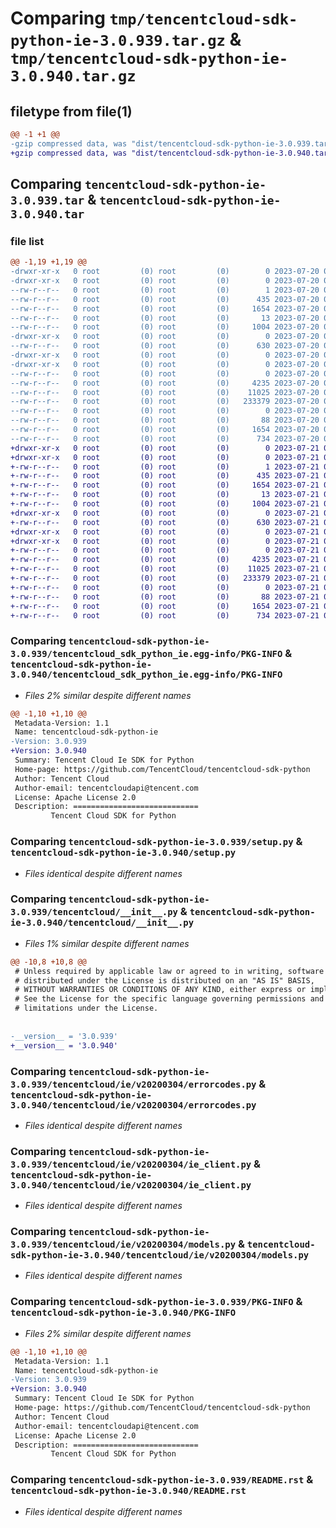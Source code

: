 # Comparing `tmp/tencentcloud-sdk-python-ie-3.0.939.tar.gz` & `tmp/tencentcloud-sdk-python-ie-3.0.940.tar.gz`

## filetype from file(1)

```diff
@@ -1 +1 @@
-gzip compressed data, was "dist/tencentcloud-sdk-python-ie-3.0.939.tar", last modified: Thu Jul 20 00:25:36 2023, max compression
+gzip compressed data, was "dist/tencentcloud-sdk-python-ie-3.0.940.tar", last modified: Fri Jul 21 00:32:41 2023, max compression
```

## Comparing `tencentcloud-sdk-python-ie-3.0.939.tar` & `tencentcloud-sdk-python-ie-3.0.940.tar`

### file list

```diff
@@ -1,19 +1,19 @@
-drwxr-xr-x   0 root         (0) root         (0)        0 2023-07-20 00:25:36.000000 tencentcloud-sdk-python-ie-3.0.939/
-drwxr-xr-x   0 root         (0) root         (0)        0 2023-07-20 00:25:36.000000 tencentcloud-sdk-python-ie-3.0.939/tencentcloud_sdk_python_ie.egg-info/
--rw-r--r--   0 root         (0) root         (0)        1 2023-07-20 00:25:36.000000 tencentcloud-sdk-python-ie-3.0.939/tencentcloud_sdk_python_ie.egg-info/dependency_links.txt
--rw-r--r--   0 root         (0) root         (0)      435 2023-07-20 00:25:36.000000 tencentcloud-sdk-python-ie-3.0.939/tencentcloud_sdk_python_ie.egg-info/SOURCES.txt
--rw-r--r--   0 root         (0) root         (0)     1654 2023-07-20 00:25:36.000000 tencentcloud-sdk-python-ie-3.0.939/tencentcloud_sdk_python_ie.egg-info/PKG-INFO
--rw-r--r--   0 root         (0) root         (0)       13 2023-07-20 00:25:36.000000 tencentcloud-sdk-python-ie-3.0.939/tencentcloud_sdk_python_ie.egg-info/top_level.txt
--rw-r--r--   0 root         (0) root         (0)     1004 2023-07-20 00:25:36.000000 tencentcloud-sdk-python-ie-3.0.939/setup.py
-drwxr-xr-x   0 root         (0) root         (0)        0 2023-07-20 00:25:36.000000 tencentcloud-sdk-python-ie-3.0.939/tencentcloud/
--rw-r--r--   0 root         (0) root         (0)      630 2023-07-20 00:25:36.000000 tencentcloud-sdk-python-ie-3.0.939/tencentcloud/__init__.py
-drwxr-xr-x   0 root         (0) root         (0)        0 2023-07-20 00:25:36.000000 tencentcloud-sdk-python-ie-3.0.939/tencentcloud/ie/
-drwxr-xr-x   0 root         (0) root         (0)        0 2023-07-20 00:25:36.000000 tencentcloud-sdk-python-ie-3.0.939/tencentcloud/ie/v20200304/
--rw-r--r--   0 root         (0) root         (0)        0 2023-07-20 00:25:36.000000 tencentcloud-sdk-python-ie-3.0.939/tencentcloud/ie/v20200304/__init__.py
--rw-r--r--   0 root         (0) root         (0)     4235 2023-07-20 00:25:36.000000 tencentcloud-sdk-python-ie-3.0.939/tencentcloud/ie/v20200304/errorcodes.py
--rw-r--r--   0 root         (0) root         (0)    11025 2023-07-20 00:25:36.000000 tencentcloud-sdk-python-ie-3.0.939/tencentcloud/ie/v20200304/ie_client.py
--rw-r--r--   0 root         (0) root         (0)   233379 2023-07-20 00:25:36.000000 tencentcloud-sdk-python-ie-3.0.939/tencentcloud/ie/v20200304/models.py
--rw-r--r--   0 root         (0) root         (0)        0 2023-07-20 00:25:36.000000 tencentcloud-sdk-python-ie-3.0.939/tencentcloud/ie/__init__.py
--rw-r--r--   0 root         (0) root         (0)       88 2023-07-20 00:25:36.000000 tencentcloud-sdk-python-ie-3.0.939/setup.cfg
--rw-r--r--   0 root         (0) root         (0)     1654 2023-07-20 00:25:36.000000 tencentcloud-sdk-python-ie-3.0.939/PKG-INFO
--rw-r--r--   0 root         (0) root         (0)      734 2023-07-20 00:25:36.000000 tencentcloud-sdk-python-ie-3.0.939/README.rst
+drwxr-xr-x   0 root         (0) root         (0)        0 2023-07-21 00:32:41.000000 tencentcloud-sdk-python-ie-3.0.940/
+drwxr-xr-x   0 root         (0) root         (0)        0 2023-07-21 00:32:41.000000 tencentcloud-sdk-python-ie-3.0.940/tencentcloud_sdk_python_ie.egg-info/
+-rw-r--r--   0 root         (0) root         (0)        1 2023-07-21 00:32:40.000000 tencentcloud-sdk-python-ie-3.0.940/tencentcloud_sdk_python_ie.egg-info/dependency_links.txt
+-rw-r--r--   0 root         (0) root         (0)      435 2023-07-21 00:32:41.000000 tencentcloud-sdk-python-ie-3.0.940/tencentcloud_sdk_python_ie.egg-info/SOURCES.txt
+-rw-r--r--   0 root         (0) root         (0)     1654 2023-07-21 00:32:40.000000 tencentcloud-sdk-python-ie-3.0.940/tencentcloud_sdk_python_ie.egg-info/PKG-INFO
+-rw-r--r--   0 root         (0) root         (0)       13 2023-07-21 00:32:40.000000 tencentcloud-sdk-python-ie-3.0.940/tencentcloud_sdk_python_ie.egg-info/top_level.txt
+-rw-r--r--   0 root         (0) root         (0)     1004 2023-07-21 00:32:40.000000 tencentcloud-sdk-python-ie-3.0.940/setup.py
+drwxr-xr-x   0 root         (0) root         (0)        0 2023-07-21 00:32:41.000000 tencentcloud-sdk-python-ie-3.0.940/tencentcloud/
+-rw-r--r--   0 root         (0) root         (0)      630 2023-07-21 00:32:40.000000 tencentcloud-sdk-python-ie-3.0.940/tencentcloud/__init__.py
+drwxr-xr-x   0 root         (0) root         (0)        0 2023-07-21 00:32:41.000000 tencentcloud-sdk-python-ie-3.0.940/tencentcloud/ie/
+drwxr-xr-x   0 root         (0) root         (0)        0 2023-07-21 00:32:41.000000 tencentcloud-sdk-python-ie-3.0.940/tencentcloud/ie/v20200304/
+-rw-r--r--   0 root         (0) root         (0)        0 2023-07-21 00:32:40.000000 tencentcloud-sdk-python-ie-3.0.940/tencentcloud/ie/v20200304/__init__.py
+-rw-r--r--   0 root         (0) root         (0)     4235 2023-07-21 00:32:40.000000 tencentcloud-sdk-python-ie-3.0.940/tencentcloud/ie/v20200304/errorcodes.py
+-rw-r--r--   0 root         (0) root         (0)    11025 2023-07-21 00:32:40.000000 tencentcloud-sdk-python-ie-3.0.940/tencentcloud/ie/v20200304/ie_client.py
+-rw-r--r--   0 root         (0) root         (0)   233379 2023-07-21 00:32:40.000000 tencentcloud-sdk-python-ie-3.0.940/tencentcloud/ie/v20200304/models.py
+-rw-r--r--   0 root         (0) root         (0)        0 2023-07-21 00:32:40.000000 tencentcloud-sdk-python-ie-3.0.940/tencentcloud/ie/__init__.py
+-rw-r--r--   0 root         (0) root         (0)       88 2023-07-21 00:32:41.000000 tencentcloud-sdk-python-ie-3.0.940/setup.cfg
+-rw-r--r--   0 root         (0) root         (0)     1654 2023-07-21 00:32:41.000000 tencentcloud-sdk-python-ie-3.0.940/PKG-INFO
+-rw-r--r--   0 root         (0) root         (0)      734 2023-07-21 00:32:40.000000 tencentcloud-sdk-python-ie-3.0.940/README.rst
```

### Comparing `tencentcloud-sdk-python-ie-3.0.939/tencentcloud_sdk_python_ie.egg-info/PKG-INFO` & `tencentcloud-sdk-python-ie-3.0.940/tencentcloud_sdk_python_ie.egg-info/PKG-INFO`

 * *Files 2% similar despite different names*

```diff
@@ -1,10 +1,10 @@
 Metadata-Version: 1.1
 Name: tencentcloud-sdk-python-ie
-Version: 3.0.939
+Version: 3.0.940
 Summary: Tencent Cloud Ie SDK for Python
 Home-page: https://github.com/TencentCloud/tencentcloud-sdk-python
 Author: Tencent Cloud
 Author-email: tencentcloudapi@tencent.com
 License: Apache License 2.0
 Description: ============================
         Tencent Cloud SDK for Python
```

### Comparing `tencentcloud-sdk-python-ie-3.0.939/setup.py` & `tencentcloud-sdk-python-ie-3.0.940/setup.py`

 * *Files identical despite different names*

### Comparing `tencentcloud-sdk-python-ie-3.0.939/tencentcloud/__init__.py` & `tencentcloud-sdk-python-ie-3.0.940/tencentcloud/__init__.py`

 * *Files 1% similar despite different names*

```diff
@@ -10,8 +10,8 @@
 # Unless required by applicable law or agreed to in writing, software
 # distributed under the License is distributed on an "AS IS" BASIS,
 # WITHOUT WARRANTIES OR CONDITIONS OF ANY KIND, either express or implied.
 # See the License for the specific language governing permissions and
 # limitations under the License.
 
 
-__version__ = '3.0.939'
+__version__ = '3.0.940'
```

### Comparing `tencentcloud-sdk-python-ie-3.0.939/tencentcloud/ie/v20200304/errorcodes.py` & `tencentcloud-sdk-python-ie-3.0.940/tencentcloud/ie/v20200304/errorcodes.py`

 * *Files identical despite different names*

### Comparing `tencentcloud-sdk-python-ie-3.0.939/tencentcloud/ie/v20200304/ie_client.py` & `tencentcloud-sdk-python-ie-3.0.940/tencentcloud/ie/v20200304/ie_client.py`

 * *Files identical despite different names*

### Comparing `tencentcloud-sdk-python-ie-3.0.939/tencentcloud/ie/v20200304/models.py` & `tencentcloud-sdk-python-ie-3.0.940/tencentcloud/ie/v20200304/models.py`

 * *Files identical despite different names*

### Comparing `tencentcloud-sdk-python-ie-3.0.939/PKG-INFO` & `tencentcloud-sdk-python-ie-3.0.940/PKG-INFO`

 * *Files 2% similar despite different names*

```diff
@@ -1,10 +1,10 @@
 Metadata-Version: 1.1
 Name: tencentcloud-sdk-python-ie
-Version: 3.0.939
+Version: 3.0.940
 Summary: Tencent Cloud Ie SDK for Python
 Home-page: https://github.com/TencentCloud/tencentcloud-sdk-python
 Author: Tencent Cloud
 Author-email: tencentcloudapi@tencent.com
 License: Apache License 2.0
 Description: ============================
         Tencent Cloud SDK for Python
```

### Comparing `tencentcloud-sdk-python-ie-3.0.939/README.rst` & `tencentcloud-sdk-python-ie-3.0.940/README.rst`

 * *Files identical despite different names*

